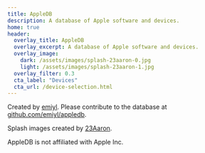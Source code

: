 ```yaml
---
title: AppleDB
description: A database of Apple software and devices.
home: true
header:
  overlay_title: AppleDB
  overlay_excerpt: A database of Apple software and devices.
  overlay_image:
    dark: /assets/images/splash-23aaron-0.jpg
    light: /assets/images/splash-23aaron-1.jpg
  overlay_filter: 0.3
  cta_label: "Devices"
  cta_url: /device-selection.html
---
```


Created by [emiyl](https://twitter.com/emiyl0). Please contribute to the database at [github.com/emiyl/appledb](https://github.com/emiyl/appledb).

Splash images created by [23Aaron](https://twitter.com/23Aaron_).

AppleDB is not affiliated with Apple Inc.
